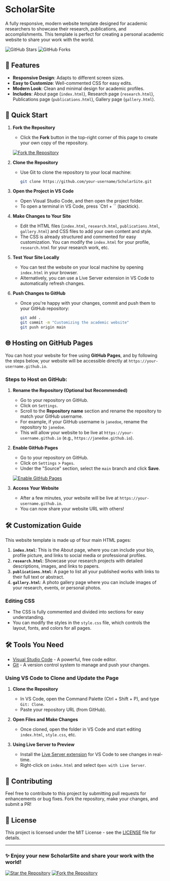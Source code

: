 # ScholarSite

A fully responsive, modern website template designed for academic researchers to showcase their research, publications, and accomplishments. This template is perfect for creating a personal academic website to share your work with the world.

![GitHub Stars](https://img.shields.io/github/stars/muhammedrashidx/ScholarSite?style=social)
![GitHub Forks](https://img.shields.io/github/forks/muhammedrashidx/ScholarSite?style=social)

## 🌟 Features
- **Responsive Design**: Adapts to different screen sizes.
- **Easy to Customize**: Well-commented CSS for easy edits.
- **Modern Look**: Clean and minimal design for academic profiles.
- **Includes**: About page (`index.html`), Research page (`research.html`), Publications page (`publications.html`), Gallery page (`gallery.html`).

## 🚀 Quick Start

1. **Fork the Repository**
   - Click the **Fork** button in the top-right corner of this page to create your own copy of the repository.
   
   [![Fork the Repository](https://img.shields.io/badge/Fork%20The%20Repository-blue?style=for-the-badge)](https://github.com/muhammedrashidx/ScholarSite/fork)

2. **Clone the Repository**
   - Use Git to clone the repository to your local machine:
     ```bash
     git clone https://github.com/your-username/ScholarSite.git
     ```

3. **Open the Project in VS Code**
   - Open Visual Studio Code, and then open the project folder.
   - To open a terminal in VS Code, press `Ctrl + \`` (backtick).

4. **Make Changes to Your Site**
   - Edit the HTML files (`index.html`, `research.html`, `publications.html`, `gallery.html`) and CSS files to add your own content and style.
   - The CSS is already structured and commented for easy customization. You can modify the `index.html` for your profile, `research.html` for your research work, etc.

5. **Test Your Site Locally**
   - You can test the website on your local machine by opening `index.html` in your browser.
   - Alternatively, you can use a Live Server extension in VS Code to automatically refresh changes.

6. **Push Changes to GitHub**
   - Once you're happy with your changes, commit and push them to your GitHub repository:
     ```bash
     git add .
     git commit -m "Customizing the academic website"
     git push origin main
     ```

## 🌐 Hosting on GitHub Pages

You can host your website for free using **GitHub Pages**, and by following the steps below, your website will be accessible directly at `https://your-username.github.io`.

### Steps to Host on GitHub:

1. **Rename the Repository (Optional but Recommended)**
   - Go to your repository on GitHub.
   - Click on `Settings`.
   - Scroll to the **Repository name** section and rename the repository to match your GitHub username.
   - For example, if your GitHub username is `janedoe`, rename the repository to `janedoe`.
   - This will allow your website to be live at `https://your-username.github.io` (e.g., `https://janedoe.github.io`).

2. **Enable GitHub Pages**
   - Go to your repository on GitHub.
   - Click on `Settings` > `Pages`.
   - Under the "Source" section, select the `main` branch and click **Save**.
   
   [![Enable GitHub Pages](https://img.shields.io/badge/Enable%20GitHub%20Pages-blue?style=for-the-badge)](https://github.com/your-username/your-repo/settings/pages)

3. **Access Your Website**
   - After a few minutes, your website will be live at `https://your-username.github.io`.
   - You can now share your website URL with others!

## 🛠️ Customization Guide

This website template is made up of four main HTML pages:
1. **`index.html`**: This is the About page, where you can include your bio, profile picture, and links to social media or professional profiles.
2. **`research.html`**: Showcase your research projects with detailed descriptions, images, and links to papers.
3. **`publications.html`**: A page to list all your published works with links to their full text or abstract.
4. **`gallery.html`**: A photo gallery page where you can include images of your research, events, or personal photos.

### Editing CSS
- The CSS is fully commented and divided into sections for easy understanding.
- You can modify the styles in the `style.css` file, which controls the layout, fonts, and colors for all pages.

## 🛠️ Tools You Need

- [Visual Studio Code](https://code.visualstudio.com/) - A powerful, free code editor.
- [Git](https://git-scm.com/) - A version control system to manage and push your changes.

### Using VS Code to Clone and Update the Page
1. **Clone the Repository**
   - In VS Code, open the Command Palette (Ctrl + Shift + P), and type `Git: Clone`.
   - Paste your repository URL (from GitHub).
   
2. **Open Files and Make Changes**
   - Once cloned, open the folder in VS Code and start editing `index.html`, `style.css`, etc.
   
3. **Using Live Server to Preview**
   - Install the [Live Server extension](https://marketplace.visualstudio.com/items?itemName=ritwickdey.LiveServer) for VS Code to see changes in real-time.
   - Right-click on `index.html` and select `Open with Live Server`.

## 👥 Contributing

Feel free to contribute to this project by submitting pull requests for enhancements or bug fixes. Fork the repository, make your changes, and submit a PR!

## 📄 License

This project is licensed under the MIT License - see the [LICENSE](LICENSE) file for details.

---

### ✨ Enjoy your new ScholarSite and share your work with the world!

[![Star the Repository](https://img.shields.io/badge/Star%20The%20Repository-yellow?style=for-the-badge)](https://github.com/muhammedrashidx/ScholarSite/stargazers)
[![Fork the Repository](https://img.shields.io/badge/Fork%20The%20Repository-blue?style=for-the-badge)](https://github.com/muhammedrashidx/ScholarSite/fork)
